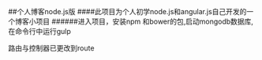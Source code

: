 ##个人博客node.js版
####此项目为个人初学node.js和angular.js自己开发的一个博客小项目
######进入项目，安装npm 和bower的包,启动mongodb数据库,在命令行中运行gulp

路由与控制器已更改到route